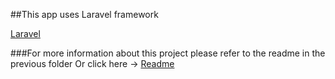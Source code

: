 ##This app uses Laravel framework

[Laravel](https://laravel.com/)

###For more information about this project please refer to the readme in the previous folder
Or click here -> [Readme](../README.md)


